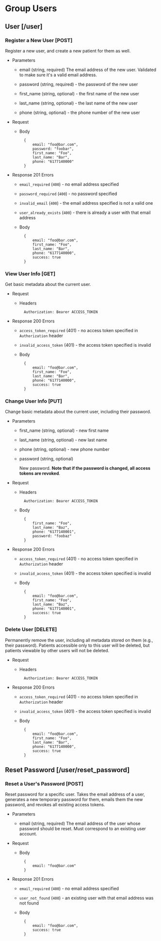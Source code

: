 # Group Users
## User [/user]
### Register a New User [POST]
Register a new user, and create a new patient for them as well.

+ Parameters
    + email (string, required)
        The email address of the new user. Validated to make sure it's a valid
        email address.
    
    + password (string, required) - the password of the new user
    + first_name (string, optional) - the first name of the new user
    + last_name (string, optional) - the last name of the new user
    + phone (string, optional) - the phone number of the new user

+ Request
    + Body

            {
                email: "foo@bar.com",
                password: "foobar",
                first_name: "Foo",
                last_name: "Bar",
                phone: "6177140000"
            }

+ Response 201
    Errors
    + `email_required` (`400`) - no email address specified
    + `password_required` (`400`) - no password specified
    + `invalid_email` (`400`) - the email address specified is not a valid one
    + `user_already_exists` (`400`) - there is already a user with that email
    address

    + Body

            {
                email: "foo@bar.com",
                first_name: "Foo",
                last_name: "Bar",
                phone: "6177140000",
                success: true
            }

### View User Info [GET]
Get basic metadata about the current user.

+ Request
    + Headers

            Authorization: Bearer ACCESS_TOKEN

+ Response 200
    Errors
    + `access_token_required` (401) - no access token specified in `Authorization`
    header
    + `invalid_access_token` (401) - the access token specified is invalid

    + Body

            {
                email: "foo@bar.com",
                first_name: "Foo",
                last_name: "Bar",
                phone: "6177140000",
                success: true
            }

### Change User Info [PUT]
Change basic metadata about the current user, including their password.

+ Parameters
    + first_name (string, optional) - new first name
    + last_name (string, optional) - new last name
    + phone (string, optional) - new phone number
    + password (string, optional)

        New password. **Note that if the password is changed, all access tokens are revoked**.

+ Request
    + Headers

            Authorization: Bearer ACCESS_TOKEN
    + Body

            {
                first_name: "Foo",
                last_name: "Baz",
                phone: "6177140001",
                password: "foobaz"
            }
+ Response 200
    Errors
    + `access_token_required` (401) - no access token specified in `Authorization`
    header
    + `invalid_access_token` (401) - the access token specified is invalid

    + Body

            {
                email: "foo@bar.com",
                first_name: "Foo",
                last_name: "Baz",
                phone: "6177140001",
                success: true
            }


### Delete User [DELETE]
Permanently remove the user, including all metadata stored on them (e.g., their password).
Patients accessible only to this user will be deleted, but patients viewable by other users
will not be deleted.

+ Request
    + Headers

            Authorization: Bearer ACCESS_TOKEN

+ Response 200
    Errors
    + `access_token_required` (401) - no access token specified in `Authorization`
    header
    + `invalid_access_token` (401) - the access token specified is invalid

    + Body

            {
                email: "foo@bar.com",
                first_name: "Foo",
                last_name: "Bar",
                phone: "6177140000",
                success: true
            }

## Reset Password [/user/reset_password]
### Reset a User's Password [POST]
Reset password for a specific user. Takes the email address of a user, generates a new
temporary password for them, emails them the new password, and revokes all existing access
tokens.

+ Parameters
    + email (string, required)
        The email address of the user whose password should be reset. Must correspond
        to an existing user account.

+ Request
    + Body

            {
                email: "foo@bar.com"
            }

+ Response 201
    Errors
    + `email_required` (`400`) - no email address specified
    + `user_not_found` (`400`) - an existing user with that email address was not found

    + Body

            {
                email: "foo@bar.com",
                success: true
            }
